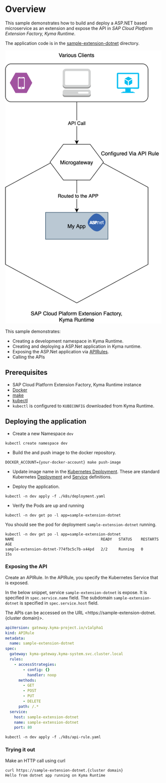 # Overview

This sample demonstrates how to build and deploy a ASP.NET based microservice as an extension and expose the API in _SAP Cloud Platform Extension Factory, Kyma Runtime_.

The application code is in the [sample-extension-dotnet](./sample-extension-dotnet) directory.

![extension](assets/extension.png)

This sample demonstrates:

* Creating a development namespace in Kyma Runtime.
* Creating and deploying a ASP.Net application in Kyma runtime.
* Exposing the ASP.Net application via [APIRules](https://kyma-project.io/docs/components/api-gateway#custom-resource-api-rule).
* Calling the APIs

## Prerequisites

* SAP Cloud Platform Extension Factory, Kyma Runtime instance
* [Docker](https://www.docker.com/)
* [make](https://www.gnu.org/software/make/)
* [kubectl](https://kubernetes.io/docs/tasks/tools/install-kubectl/)
* `kubectl` is configured to `KUBECONFIG` downloaded from Kyma Runtime.

## Deploying the application

* Create a new Namespace `dev`

```shell script
kubectl create namespace dev
```

* Build the and push image to the docker repository.
  
```shell script
DOCKER_ACCOUNT={your-docker-account} make push-image
```

* Update image name in the [Kubernetes Deployment](k8s/deployment.yaml). These are standard Kubernetes [Deployment](https://kubernetes.io/docs/concepts/workloads/controllers/deployment/) and [Service](https://kubernetes.io/docs/concepts/services-networking/service/) definitions.

* Deploy the application.

```shell script
kubectl -n dev apply -f ./k8s/deployment.yaml
```

* Verify the Pods are up and running

```shell script
kubectl -n dev get po -l app=sample-extension-dotnet
```

You should see the pod for deployment `sample-extension-dotnet` running.

```shell script
kubectl -n dev get po -l app=sample-extension-dotnet
NAME                                       READY   STATUS    RESTARTS   AGE
sample-extension-dotnet-774fbc5c7b-x44pd   2/2     Running   0          15s
```

### Exposing the API

Create an APIRule. In the APIRule, you specify the Kubernetes Service that is exposed.

In the below snippet, service `sample-extension-dotnet` is expose. It is specified in `spec.service.name` field.
The subdomain `sample-extension-dotnet` is specified in `spec.service.host` field.

The APIs can be accessed on the URL <https://sample-extension-dotnet.{cluster domain}>.

```yaml
apiVersion: gateway.kyma-project.io/v1alpha1
kind: APIRule
metadata:
  name: sample-extension-dotnet
spec:
  gateway: kyma-gateway.kyma-system.svc.cluster.local
  rules:
    - accessStrategies:
        - config: {}
          handler: noop
      methods:
        - GET
        - POST
        - PUT
        - DELETE
      path: /.*
  service:
    host: sample-extension-dotnet
    name: sample-extension-dotnet
    port: 80
```  

```shell script
kubectl -n dev apply -f ./k8s/api-rule.yaml
```

### Trying it out

Make an HTTP call using curl

```shell script
curl https://sample-extension-dotnet.{cluster domain}
Hello from dotnet app running on Kyma Runtime
```
